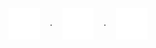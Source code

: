 <div align="center" style="display: flex; justify-content: center; column-gap: 1rem; align-items: center;">
  <a href="https://www.linkedin.com/in/anish-pallati/">
    <picture>
      <source media="(prefers-color-scheme: dark)" srcset="https://raw.githubusercontent.com/ap-1/ap-1/main/logos/linkedin-dark.svg" />
      <source media="(prefers-color-scheme: light)" srcset="https://raw.githubusercontent.com/ap-1/ap-1/main/logos/linkedin-light.svg" />
      <img alt="LinkedIn" width="50" src="./logos/linkedin-dark.svg" />
    </picture>
  </a>
  &middot;
  <a href="https://twitter.com/anishpallati">
    <picture>
      <source media="(prefers-color-scheme: dark)" srcset="https://raw.githubusercontent.com/ap-1/ap-1/main/logos/twitter-dark.svg" />
      <source media="(prefers-color-scheme: light)" srcset="https://raw.githubusercontent.com/ap-1/ap-1/main/logos/twitter-light.svg" />
      <img alt="Twitter" width="50" src="./logos/twitter-dark.svg" />
    </picture>
  </a>
  &middot;
  <a href="https://devpost.com/anishpallati">
    <picture>
      <source media="(prefers-color-scheme: dark)" srcset="https://raw.githubusercontent.com/ap-1/ap-1/main/logos/devpost-dark.svg" />
      <source media="(prefers-color-scheme: light)" srcset="https://raw.githubusercontent.com/ap-1/ap-1/main/logos/devpost-light.svg" />
      <img alt="Devpost" width="50" src="./logos/devpost-dark.svg" />
    </picture>
  </a>
</div>
